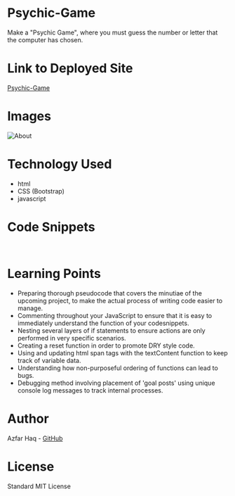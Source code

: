 # Psychic-Game
Make a "Psychic Game", where you must guess the number or letter that the computer has chosen.

# Link to Deployed Site
[Psychic-Game](https://aehaq.github.io/)

# Images
![About](assets/images/screenshots/...)

# Technology Used
- html
- CSS (Bootstrap)
- javascript

# Code Snippets
```


```

# Learning Points
- Preparing thorough pseudocode that covers the minutiae of the upcoming project, to make the actual process of writing code easier to manage.
- Commenting throughout your JavaScript to ensure that it is easy to immediately understand the function of your codesnippets.
- Nesting several layers of if statements to ensure actions are only performed in very specific scenarios.
- Creating a reset function in order to promote DRY style code.
- Using and updating html span tags with the textContent function to keep track of variable data.
- Understanding how non-purposeful ordering of functions can lead to bugs. 
- Debugging method involving placement of 'goal posts' using unique console log messages to track internal processes.

# Author 
Azfar Haq - [GitHub](https://github.com/aehaq)

# License
Standard MIT License